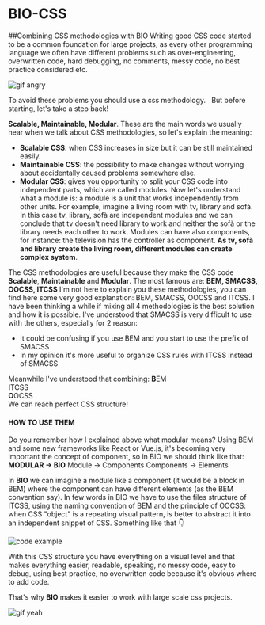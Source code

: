 # BIO-CSS

##Combining CSS methodologies with BIO
Writing good CSS code started to be a common foundation for large projects, as every other programming language we often have different problems such as over-engineering, overwritten code, hard debugging, no comments, messy code,  no best practice considered etc.

![gif angry](https://media.giphy.com/media/ToMjGpIYtgvMP38WTFC/giphy.gif)

To avoid these problems you should use a css methodology.
 
But before starting, let's take a step back!

**Scalable, Maintainable, Modular**.
These are the main words we usually hear when we talk about CSS methodologies, so let's explain the meaning:

* **Scalable CSS**: when CSS increases in size but it can be still maintained easily.
* **Maintainable CSS**: the possibility to make changes without worrying about accidentally caused problems somewhere else.
* **Modular CSS**: gives you opportunity to split your CSS code into independent parts, which are called modules. Now let's understand what a module is: a module is a unit that works independently from other units.
For example, imagine a living room with tv, library and sofà.
In this case tv, library, sofà are independent modules and we can conclude that tv doesn't need library to work and neither the sofà or the library needs each other to work. Modules can have also components, for instance: the television has the controller as component. **As tv, sofà and library create the living room, different modules can create complex system**.

The CSS methodologies are useful because they make the CSS code **Scalable**, **Maintainable** and **Modular**. The most famous are: **BEM, SMACSS, OOCSS, ITCSS**
I'm not here to explain you these methodologies, you can find here some very good explanation: BEM, SMACSS, OOCSS and ITCSS.
I have been thinking a while if mixing all 4 methodologies is the best solution and how it is possible.
I've understood that SMACSS is very difficult to use with the others, especially for 2 reason:

* It could be confusing if you use BEM and you start to use the prefix of SMACSS
* In my opinion it's more useful to organize CSS rules with ITCSS instead of SMACSS

Meanwhile I've understood that combining:
**B**EM <br> 
**I**TCSS <br> 
**O**OCSS <br> 
We can reach perfect CSS structure!

#### HOW TO USE THEM
Do you remember how I explained above what modular means?
Using  BEM and some new frameworks like React or Vue.js, it's becoming very important the concept of component, so in BIO we should think like that:
**MODULAR    → BIO**
Module  → Components
Components → Elements

In **BIO** we can imagine a module like a component (it would be a block in BEM) where the component can have different elements (as the BEM convention say).
In few words in BIO we have to use the files structure of ITCSS, using the naming convention of BEM and the principle of OOCSS: when CSS "object" is a repeating visual pattern, is better to abstract it into an independent snippet of CSS. Something like that 👇

![code example](https://i.postimg.cc/zGcmXnQn/Screen_Shot_2018-10-10_at_11.50.50.png)

With this CSS structure you have everything on a visual level and that makes everything easier, readable, speaking, no messy code, easy to debug, using best practice, no overwritten code because it's obvious where to add code.

That's why **BIO** makes it easier to work with large scale css projects.

![gif yeah](https://media.giphy.com/media/lGmKzynHWftFm/giphy.gif)